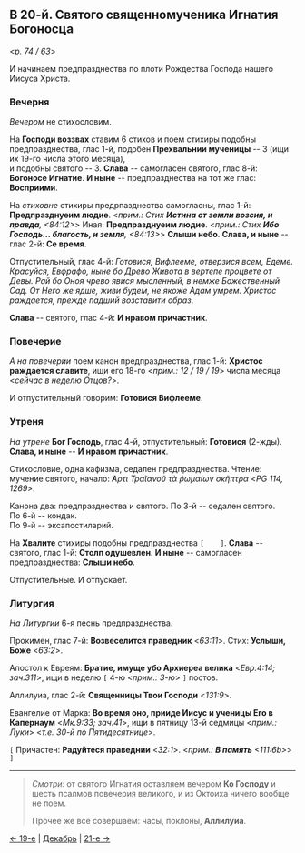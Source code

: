 ## В 20-й. Святого священномученика Игнатия Богоносца

<*p. 74 / 63*>
 
И начинаем предпразднества по плоти Рождества Господа нашего Иисуса Христа. 

### Вечерня

*Вечером* не стихословим. 

На **Господи воззвах** ставим 6 стихов и поем стихиры подобны предпразднества, 
глас 1-й, подобен **Прехвальнии мученицы** -- 3 (ищи их 19-го числа этого месяца),  
и подобны святого -- 3. 
**Слава** -- самогласен святого, глас 8-й: **Богоносе Игнатие**. 
**И ныне** -- предпразднества на тот же глас: **Восприими**.

На *стиховне* стихиры предрпазднества самогласны, глас 1-й: **Предпразднуеим людие**.
<*прим.: Стих **Истина от земли возсия, и правда**, <*84:12*>*> 
Иная: **Предпразднуеим людие**. <*прим.: Стих **Ибо Господь... благость, и земля**, <*84:13*>*>
**Слыши небо**. 
**Слава, и ныне** -- глас 2-й: **Се время**.   

Отпустительный, глас 4-й: *Готовися, Вифлееме, отверзися всем, Едеме. Красуйся, Евфрафо, 
ныне бо Древо Живота в вертепе процвете от Девы. Рай бо Оноя чрево явися мысленный, в немже 
Божественный Сад. От Него же ядше, живи будем, не якоже Адам умрем. Христос раждается, 
прежде падший возставити образ*.
 
**Слава** -- святого, глас 4-й: **И нравом причастник**. 

### Повечерие

*А на повечерии* поем канон предпразднества, глас 1-й: **Христос раждается славите**, 
ищи его 18-го <*прим.: 12 / 19 / 19*> числа месяца <*сейчас в неделю Отцов?*>. 

И отпустительный говорим: **Готовися Вифлееме**.
 
### Утреня

*На утрене* **Бог Господь**, глас 4-й, отпустительный: **Готовися** (2-жды). 
**Слава, и ныне** -- **И нравом причастник**.  

Стихословие, одна кафизма, седален предпразднества. 
Чтение: мучение святого, начало: *̓́Αρτι Τραῖανοῦ τὰ ῥωμαίων σκῆπτρα* <*PG 114, 1269*>.  

Канона два: предпразднества и святого. 
По 3-й -- седален святого.  
По 6-й -- кондак.  
По 9-й -- эксапостиларий. 

На **Хвалите** стихиры подобны предпразднества `[    ]`. 
**Слава** -- святого, глас 1-й: **Столп одушевлен**. 
**И ныне** -- самогласен предпразднества: **Слыши небо**.

Отпустительные. И отпускает. 

### Литургия

*На Литургии* 6-я песнь предпразднества. 

Прокимен, глас 7-й: **Возвеселится праведник** <*63:11*>. 
Стих: **Услыши, Боже** <*63:2*>. 

Апостол к Евреям: **Братие, имуще убо Архиереа велика** <*Евр.4:14; зач.311*>, 
ищи в неделю `[` 4-ю <*прим.: 3-ю*> `]` постов.  

Аллилуиа, глас 2-й: **Священницы Твои Господи** <*131:9*>. 

Евангелие от Марка: **Во время оно, прииде Иисус и ученицы Его в Капернаум** <*Мк.9:33; зач.41*>, 
ищи в пятницу 13-й седмицы <*прим.: Луки*> <*т.е. 30-й по Пятидесятнице*>. 

`[` Причастен: **Радуйтеся праведнии**  <*32:1*>. <*прим.: **В память** <*111:6b*>*> `]` 

---

> *Смотри:* от святого Игнатия оставляем вечером **Ко Господу** и шесть псалмов повечерия великого, 
> и из Октоиха ничего вообще не поем. 
> 
> Прочее же все совершаем: часы, поклоны, **Аллилуиа**. 

[← 19-е](12_19_MES.ru.md) | [Декабрь](README.md#20-й) | [21-е →](12_21_MES.ru.md)
